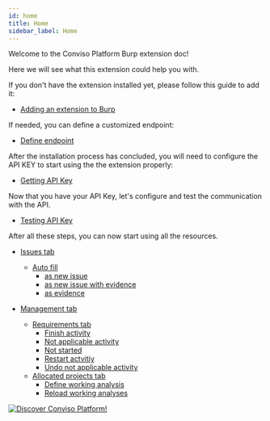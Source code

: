 ```yaml
---
id: home
title: Home
sidebar_label: Home
---
```


Welcome to the Conviso Platform Burp extension doc!

Here we will see what this extension could help you with.

If you don't have the extension installed yet, please follow this guide to add it:
* [Adding an extension to Burp](./add-extension-to-burp.md)

If needed, you can define a customized endpoint:
* [Define endpoint](./define-endpoint.md)

After the installation process has concluded, you will need to configure the API KEY to start using the the extension properly: 
* [Getting API Key](../../api/generate-apikey.md)

Now that you have your API Key, let's configure and test the communication with the API.

* [Testing API Key](./test-api-key.md)

After all these steps, you can now start using all the resources.

* [Issues tab](./issues-tab.md)
  * [Auto fill](./auto-fill.md)
    * [as new issue](./as-new-issue)
    * [as new issue with evidence](./as-new-issue-with-evidence)
    * [as evidence](./as-evidence)

* [Management tab](./home.md)
  * [Requirements tab](./requirements-tabs.md)
    * [Finish activity](./finish-activity)
    * [Not applicable activity](./not-applicable-activity)
    * [Not started](./not-started)
    * [Restart actvitiy](./restart-activity)
    * [Undo not applicable activity](./not-applicable)
  * [Allocated projects tab](./home.md)
    * [Define working analysis](./working-analysis)
    * [Reload working analyses](./reload-working-analyses)

[![Discover Conviso Platform!](https://no-cache.hubspot.com/cta/default/5613826/interactive-125788977029.png)](https://cta-service-cms2.hubspot.com/web-interactives/public/v1/track/redirect?encryptedPayload=AVxigLKtcWzoFbzpyImNNQsXC9S54LjJuklwM39zNd7hvSoR%2FVTX%2FXjNdqdcIIDaZwGiNwYii5hXwRR06puch8xINMyL3EXxTMuSG8Le9if9juV3u%2F%2BX%2FCKsCZN1tLpW39gGnNpiLedq%2BrrfmYxgh8G%2BTcRBEWaKasQ%3D&webInteractiveContentId=125788977029&portalId=5613826)